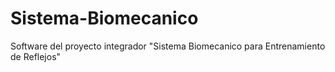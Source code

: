 # Sistema-Biomecanico
Software del proyecto integrador "Sistema Biomecanico para Entrenamiento de Reflejos"
